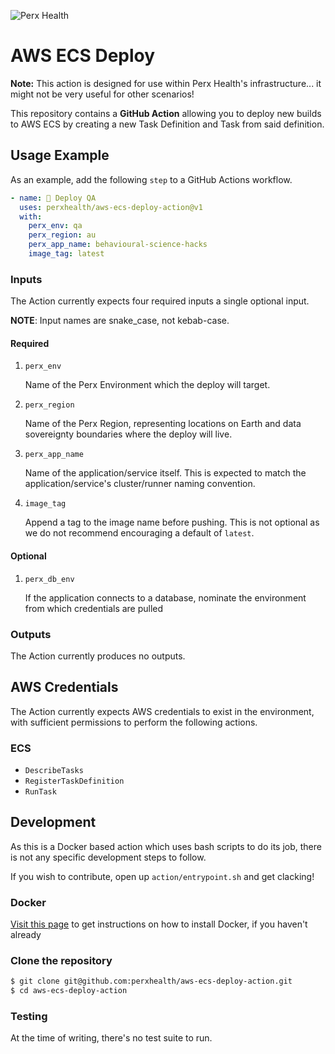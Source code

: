 ![Perx Health](https://user-images.githubusercontent.com/4101096/163123610-9dfa9263-1518-4f5d-8839-9ddc142a513e.png)

# AWS ECS Deploy

**Note:** This action is designed for use within Perx Health's infrastructure...
it might not be very useful for other scenarios!

This repository contains a **GitHub Action** allowing you to deploy new builds
to AWS ECS by creating a new Task Definition and Task from said definition.

## Usage Example

As an example, add the following `step` to a GitHub Actions workflow.

```yaml
- name: 🚀 Deploy QA
  uses: perxhealth/aws-ecs-deploy-action@v1
  with:
    perx_env: qa
    perx_region: au
    perx_app_name: behavioural-science-hacks
    image_tag: latest
```

### Inputs

The Action currently expects four required inputs a single
optional input.

**NOTE**: Input names are snake_case, not kebab-case.

#### Required

1. `perx_env`

    Name of the Perx Environment which the deploy will target.

2. `perx_region`

    Name of the Perx Region, representing locations on Earth and data
    sovereignty boundaries where the deploy will live.

3. `perx_app_name`

    Name of the application/service itself. This is expected to match the
    application/service's cluster/runner naming convention.

4. `image_tag`

    Append a tag to the image name before pushing. This is not optional as we
    do not recommend encouraging a default of `latest`.

#### Optional

1. `perx_db_env`

    If the application connects to a database, nominate the environment
    from which credentials are pulled

### Outputs

The Action currently produces no outputs.

## AWS Credentials

The Action currently expects AWS credentials to exist in the environment, with
sufficient permissions to perform the following actions.

### ECS

- `DescribeTasks`
- `RegisterTaskDefinition`
- `RunTask`

## Development

As this is a Docker based action which uses bash scripts to do its job, there
is not any specific development steps to follow.

If you wish to contribute, open up `action/entrypoint.sh` and get clacking!

### Docker

[Visit this page](https://docs.docker.com/get-docker/) to get instructions on
how to install Docker, if you haven't already

### Clone the repository

```bash
$ git clone git@github.com:perxhealth/aws-ecs-deploy-action.git
$ cd aws-ecs-deploy-action
```

### Testing

At the time of writing, there's no test suite to run.
